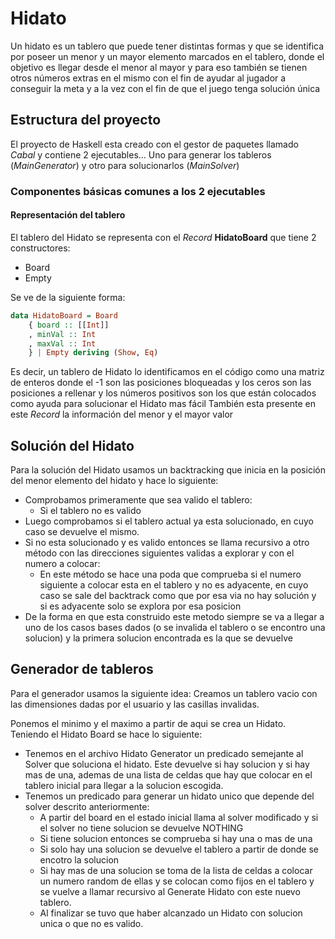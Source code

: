 # Hidato

Un hidato es un tablero que puede tener distintas formas y que se identifica por poseer un menor y un mayor elemento marcados en el tablero, donde el objetivo es llegar desde el menor al mayor y para eso también se tienen otros números extras en el mismo con el fin de ayudar al jugador a conseguir la meta y a la vez con el fin de que el juego tenga solución única

## Estructura del proyecto

El proyecto de Haskell esta creado con el gestor de paquetes llamado *Cabal* y contiene 2 ejecutables... Uno para generar los tableros (*MainGenerator*) y otro para solucionarlos (*MainSolver*)

### Componentes básicas comunes a los 2 ejecutables

#### Representación del tablero

El tablero del Hidato se representa con el *Record* **HidatoBoard** que tiene 2 constructores:

- Board
- Empty

Se ve de la siguiente forma:

```haskell
data HidatoBoard = Board 
    { board :: [[Int]]
    , minVal :: Int
    , maxVal :: Int
    } | Empty deriving (Show, Eq)
```

Es decir, un tablero de Hidato lo identificamos en el código como una matriz de enteros donde el -1 son las posiciones bloqueadas y los ceros son las posiciones a rellenar y los números positivos son los que están colocados como ayuda para solucionar el Hidato mas fácil
También esta presente en este *Record* la información del menor y el mayor valor

## Solución del Hidato

Para la solución del Hidato usamos un backtracking que inicia en la posición del menor elemento del hidato y hace lo siguiente:

- Comprobamos primeramente que sea valido el tablero:
  - Si el tablero no es valido
- Luego comprobamos si el tablero actual ya esta solucionado, en cuyo caso se devuelve el mismo.
- Si no esta solucionado y es valido entonces se llama recursivo a otro método con las direcciones siguientes validas a explorar y con el numero a colocar:
  - En este método se hace una poda que comprueba si el numero siguiente a colocar esta en el tablero y no es adyacente, en cuyo caso se sale del backtrack como que por esa via no hay solución y si es adyacente solo se explora por esa posicion
- De la forma en que esta construido este metodo siempre se va a llegar a uno de los casos bases dados (o se invalida el tablero o se encontro una solucion) y la primera solucion encontrada es la que se devuelve

## Generador de tableros

Para el generador usamos la siguiente idea:
Creamos un tablero vacio con las dimensiones dadas por el usuario y las casillas invalidas.

Ponemos el minimo y el maximo a partir de aqui se crea un Hidato.
Teniendo el Hidato Board se hace lo siguiente:
- Tenemos en el archivo Hidato Generator un predicado semejante al Solver que soluciona el hidato. Este devuelve si hay solucion y si hay mas de una, ademas de una lista de celdas que hay que colocar en el tablero inicial para llegar a la solucion escogida.
- Tenemos un predicado para generar un hidato unico que depende del solver descrito anteriormente:
  - A partir del board en el estado inicial llama al solver modificado y si el solver no tiene solucion se devuelve NOTHING
  - Si tiene solucion entonces se comprueba si hay una o mas de una
  - Si solo hay una solucion se devuelve el tablero a partir de donde se encotro la solucion
  - Si hay mas de una solucion se toma de la lista de celdas a colocar un numero random de ellas y se colocan como fijos en el tablero y se vuelve a llamar recursivo al Generate Hidato con este nuevo tablero.
  - Al finalizar se tuvo que haber alcanzado un Hidato con solucion unica o que no es valido.
